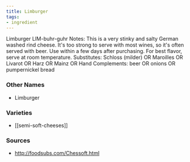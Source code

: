 ```yaml
---
title: Limburger
tags:
- ingredient
---
```

Limburger LIM-buhr-guhr Notes: This is a very stinky and salty German washed rind cheese. It's too strong to serve with most wines, so it's often served with beer. Use within a few days after purchasing. For best flavor, serve at room temperature. Substitutes: Schloss (milder) OR Maroilles OR Livarot OR Harz OR Mainz OR Hand Complements: beer OR onions OR pumpernickel bread

### Other Names

* Limburger

### Varieties

* [[semi-soft-cheeses]]

### Sources
* http://foodsubs.com/Chessoft.html
